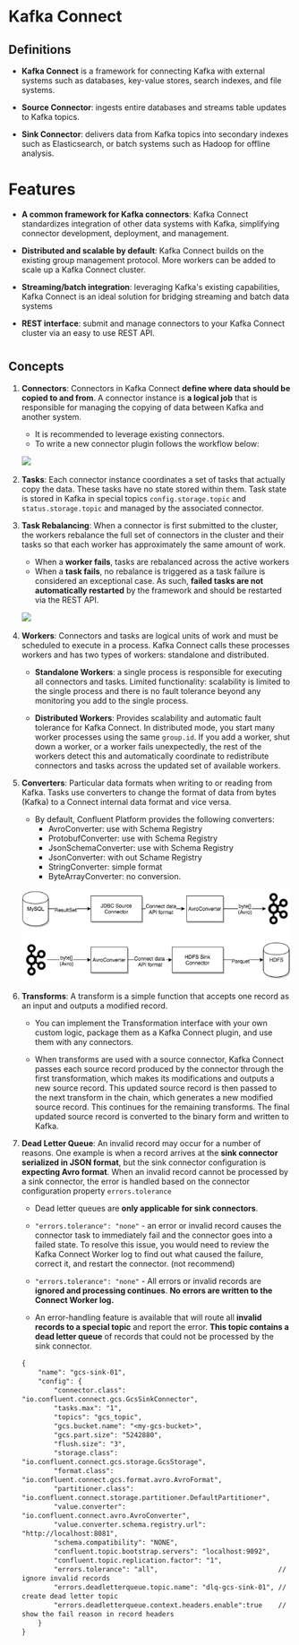 # Kafka Connect

## Definitions
- __Kafka Connect__ is a framework for connecting Kafka with external systems such as databases, key-value stores, search indexes, and file systems.

- __Source Connector__: ingests entire databases and streams table updates to Kafka topics.

- __Sink Connector__: delivers data from Kafka topics into secondary indexes such as Elasticsearch, or batch systems such as Hadoop for offline analysis.

# Features
- __A common framework for Kafka connectors__: Kafka Connect standardizes integration of other data systems with Kafka, simplifying connector development, deployment, and management.

- __Distributed and scalable by default__: Kafka Connect builds on the existing group management protocol. More workers can be added to scale up a Kafka Connect cluster.

- __Streaming/batch integration__: leveraging Kafka's existing capabilities, Kafka Connect is an ideal solution for bridging streaming and batch data systems

- __REST interface__: submit and manage connectors to your Kafka Connect cluster via an easy to use REST API.

#
## Concepts

1. __Connectors__: Connectors in Kafka Connect __define where data should be copied to and from__. A connector instance is __a logical job__ that is responsible for managing the copying of data between Kafka and another system.
    - It is recommended to leverage existing connectors.
    - To write a new connector plugin follows the workflow below:

    ![](references/img/connector-model-simple.png)

2. __Tasks__: Each connector instance coordinates a set of tasks that actually copy the data. These tasks have no state stored within them. Task state is stored in Kafka in special topics ```config.storage.topic``` and ```status.storage.topic``` and managed by the associated connector.

3. __Task Rebalancing__: When a connector is first submitted to the cluster, the workers rebalance the full set of connectors in the cluster and their tasks so that each worker has approximately the same amount of work.
    - When a __worker fails__, tasks are rebalanced across the active workers
    - When a __task fails__, no rebalance is triggered as a task failure is considered an exceptional case. As such, __failed tasks are not automatically restarted__ by the framework and should be restarted via the REST API.

    ![](references/img/task-failover.png)

4. __Workers__: Connectors and tasks are logical units of work and must be scheduled to execute in a process. Kafka Connect calls these processes workers and has two types of workers: standalone and distributed.

    - __Standalone Workers__: a single process is responsible for executing all connectors and tasks. Limited functionality: scalability is limited to the single process and there is no fault tolerance beyond any monitoring you add to the single process.


    - __Distributed Workers__: Provides scalability and automatic fault tolerance for Kafka Connect. In distributed mode, you start many worker processes using the same ```group.id```. If you add a worker, shut down a worker, or a worker fails unexpectedly, the rest of the workers detect this and automatically coordinate to redistribute connectors and tasks across the updated set of available workers. 

5. __Converters__: Particular data formats when writing to or reading from Kafka. Tasks use converters to change the format of data from bytes (Kafka) to a Connect internal data format and vice versa.
    - By default, Confluent Platform provides the following converters:
        - AvroConverter: use with Schema Registry
        - ProtobufConverter: use with Schema Registry
        - JsonSchemaConverter: use with Schema Registry
        - JsonConverter: with out Schame Registry
        - StringConverter: simple format
        - ByteArrayConverter: no conversion.
        
    ![](references/img/converter-basics.png)

6. __Transforms__: A transform is a simple function that accepts one record as an input and outputs a modified record.  

    - You can implement the Transformation interface with your own custom logic, package them as a Kafka Connect plugin, and use them with any connectors.

    - When transforms are used with a source connector, Kafka Connect passes each source record produced by the connector through the first transformation, which makes its modifications and outputs a new source record. This updated source record is then passed to the next transform in the chain, which generates a new modified source record. This continues for the remaining transforms. The final updated source record is converted to the binary form and written to Kafka.

7. __Dead Letter Queue__: An invalid record may occur for a number of reasons. One example is when a record arrives at the __sink connector serialized in JSON format__, but the sink connector configuration is __expecting Avro format__. When an invalid record cannot be processed by a sink connector, the error is handled based on the connector configuration property ```errors.tolerance```
    - Dead letter queues are __only applicable for sink connectors__.

    - ```"errors.tolerance": "none"``` - an error or invalid record causes the connector task to immediately fail and the connector goes into a failed state. To resolve this issue, you would need to review the Kafka Connect Worker log to find out what caused the failure, correct it, and restart the connector. (not recommend)
    - ```"errors.tolerance": "none"``` - All errors or invalid records are __ignored and processing continues__. __No errors are written to the Connect Worker log.__

    - An error-handling feature is available that will route all __invalid records to a special topic__ and report the error. __This topic contains a dead letter queue__ of records that could not be processed by the sink connector.
    
    
    ```
    {
        "name": "gcs-sink-01",
        "config": {
            "connector.class": "io.confluent.connect.gcs.GcsSinkConnector",
            "tasks.max": "1",
            "topics": "gcs_topic",
            "gcs.bucket.name": "<my-gcs-bucket>",
            "gcs.part.size": "5242880",
            "flush.size": "3",
            "storage.class": "io.confluent.connect.gcs.storage.GcsStorage",
            "format.class": "io.confluent.connect.gcs.format.avro.AvroFormat",
            "partitioner.class": "io.confluent.connect.storage.partitioner.DefaultPartitioner",
            "value.converter": "io.confluent.connect.avro.AvroConverter",
            "value.converter.schema.registry.url": "http://localhost:8081",
            "schema.compatibility": "NONE",
            "confluent.topic.bootstrap.servers": "localhost:9092",
            "confluent.topic.replication.factor": "1",
            "errors.tolerance": "all",                              // ignore invalid records
            "errors.deadletterqueue.topic.name": "dlq-gcs-sink-01", // create dead letter topic
            "errors.deadletterqueue.context.headers.enable":true    // show the fail reason in record headers
        }
    }
    ```
 